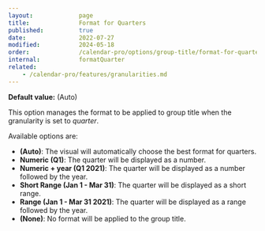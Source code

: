 ```yaml
---
layout:             page
title:              Format for Quarters
published:          true
date:               2022-07-27
modified:           2024-05-18
order:              /calendar-pro/options/group-title/format-for-quarters
internal:           formatQuarter
related:
    - /calendar-pro/features/granularities.md
---
```

**Default value:** (Auto)

This option manages the format to be applied to group title when the granularity is set to *quarter*.

Available options are:
- **(Auto)**: The visual will automatically choose the best format for quarters.
- **Numeric (Q1)**: The quarter will be displayed as a number.
- **Numeric + year (Q1 2021)**: The quarter will be displayed as a number followed by the year.
- **Short Range (Jan 1 - Mar 31)**: The quarter will be displayed as a short range.
- **Range (Jan 1 - Mar 31 2021)**: The quarter will be displayed as a range followed by the year.
- **(None)**: No format will be applied to the group title.
